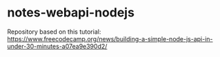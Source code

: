 # notes-webapi-nodejs

Repository based on this tutorial: https://www.freecodecamp.org/news/building-a-simple-node-js-api-in-under-30-minutes-a07ea9e390d2/
